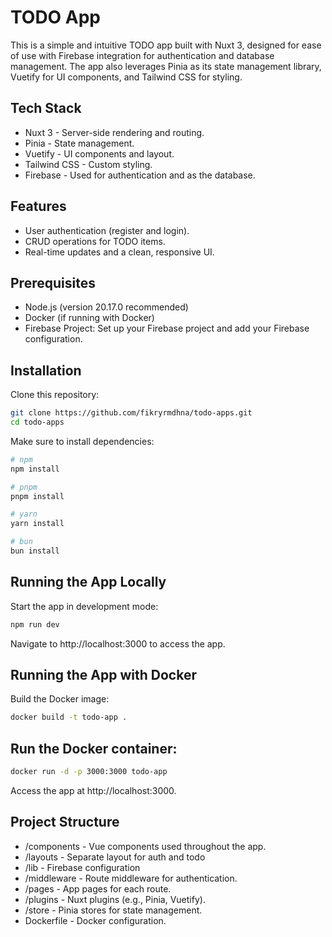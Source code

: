 # TODO App


This is a simple and intuitive TODO app built with Nuxt 3, designed for ease of use with Firebase integration for authentication and database management. The app also leverages Pinia as its state management library, Vuetify for UI components, and Tailwind CSS for styling.


## Tech Stack


-   Nuxt 3 - Server-side rendering and routing.
-   Pinia - State management.
-   Vuetify - UI components and layout.
-   Tailwind CSS - Custom styling.
-   Firebase - Used for authentication and as the database.


## Features


-   User authentication (register and login).
-   CRUD operations for TODO items.
-   Real-time updates and a clean, responsive UI.


## Prerequisites


-   Node.js (version 20.17.0 recommended)
-   Docker (if running with Docker)
-   Firebase Project: Set up your Firebase project and add your Firebase configuration.


## Installation


Clone this repository:



```bash
git clone https://github.com/fikryrmdhna/todo-apps.git
cd todo-apps
```


Make sure to install dependencies:



```bash
# npm
npm install

# pnpm
pnpm install

# yarn
yarn install

# bun
bun install
```


## Running the App Locally


Start the app in development mode:


```bash
npm run dev
```


Navigate to http://localhost:3000 to access the app.

## Running the App with Docker


Build the Docker image:


```bash
docker build -t todo-app .
```


## Run the Docker container:


```bash
docker run -d -p 3000:3000 todo-app
```


Access the app at http://localhost:3000.

## Project Structure
-   /components - Vue components used throughout the app.
-   /layouts - Separate layout for auth and todo
-   /lib - Firebase configuration
-   /middleware - Route middleware for authentication.
-   /pages - App pages for each route.
-   /plugins - Nuxt plugins (e.g., Pinia, Vuetify).
-   /store - Pinia stores for state management.
-   Dockerfile - Docker configuration.
